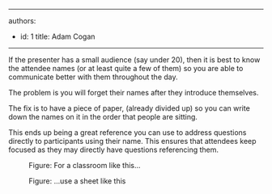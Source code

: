 

---
authors:
  - id: 1
    title: Adam Cogan
---




<span class='intro'> <p>If the presenter has a small audience (say under 20), then it is best to know the attendee names (or at least quite a few of them) so you are able to communicate better with them throughout the day. </p><p>The problem is you will forget their names after they introduce themselves. 
</p> </span>

<p>The fix is to have a piece of paper, (already divided up) so you can write down the names on it in the order that people are sitting.</p><p>This ends up being a great reference you can use to address questions directly to participants using their name. This ensures that attendees keep focused as they may directly have questions referencing them.</p><dl class="image"><dt><img src="/PublishingImages/classroom.jpg" alt="" />
   </dt><dd>Figure&#58; For a classroom like this...</dd></dl><dl class="image"><dt><img src="/PublishingImages/names-list.jpg" alt="" />
   </dt><dd>Figure&#58; ...use a sheet like this</dd></dl>


